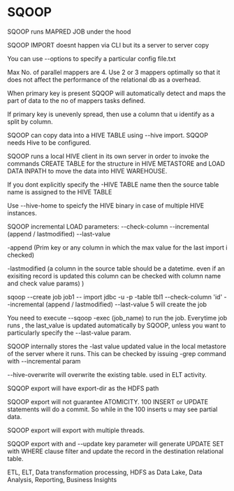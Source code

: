 # SQOOP

SQOOP runs MAPRED JOB under the hood

SQOOP IMPORT doesnt happen via CLI but its a server to server copy

You can use --options to specify a particular config file.txt

Max No. of parallel mappers are 4. Use 2 or 3 mappers optimally so that it does not affect the performance of the relational db as a overhead.

When primary key is present SQQOP will automatically detect and maps the part of data to the no of mappers tasks defined.

If primary key is unevenly spread, then use a column that u identify as a split by column.

SQOOP can copy data into a HIVE TABLE using --hive import. SQQOP needs Hive to be configured.

SQOOP runs a local HIVE client in its own server in order to invoke the commands CREATE TABLE for the structure in HIVE METASTORE and LOAD DATA INPATH to move the data into HIVE WAREHOUSE.

If you dont explicitly specify the -HIVE TABLE name then the source table name is assigned to the HIVE TABLE

Use --hive-home to speicfy the HIVE binary in case of multiple HIVE instances.

SQOOP incremental LOAD parameters: --check-column --incremental (append / lastmodified) --last-value

-append (Prim key or any column in which the max value for the last import i checked) 

-lastmodified (a column in the source table should be a datetime. even if an exisiting record is updated this column can be checked with column name and check value params) ) 

sqoop --create job job1 -- import jdbc -u -p  -table tbl1 --check-column 'id' --incremental (append / lastmodified) --last-value 5 will create the job

You need to execute --sqoop -exec (job_name) to run the job. Everytime job runs , the last_value is updated automatically by SQOOP, unless you want to particularly specify the --last-value param.

SQOOP internally stores the -last value updated value in the local metastore of the server where it runs. This can be checked by issuing -grep command with --incremental param

--hive-overwrite will overwrite the existing table. used in ELT activity.

SQQOP export will have export-dir as the HDFS path

SQOOP export will not guarantee ATOMICITY. 100 INSERT or UPDATE statements will do a commit. So while in the 100 inserts u may see partial data.

SQOOP export will export with multiple threads.

SQQOP export with and --update key parameter will generate  UPDATE SET with WHERE clause filter and update the record in the destination relational table.

ETL, ELT, Data transformation processing, HDFS as Data Lake, Data Analysis, Reporting, Business Insights
